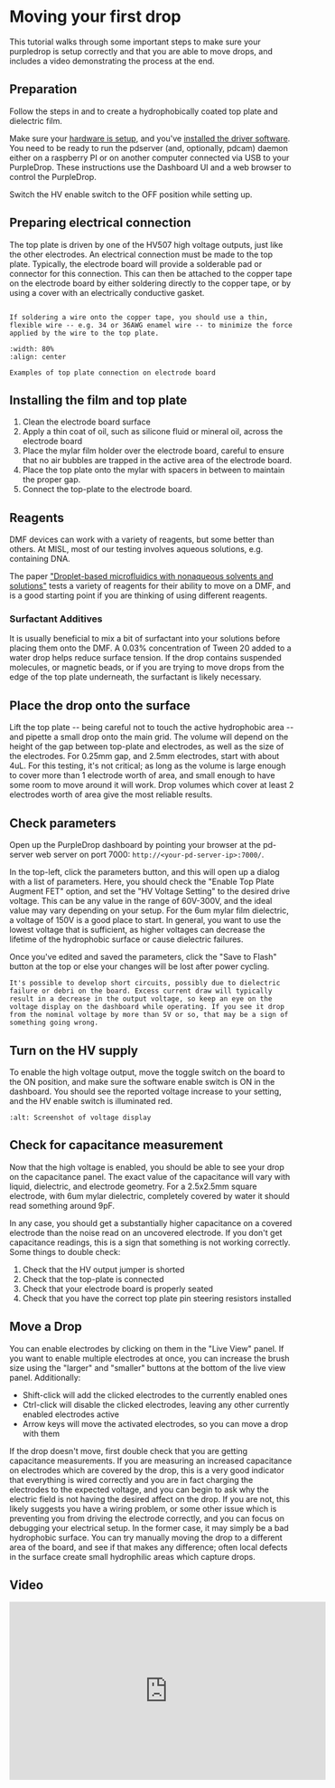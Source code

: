 # Moving your first drop

This tutorial walks through some important steps to make sure your purpledrop 
is setup correctly and that you are able to move drops, and includes a video 
demonstrating the process at the end.

## Preparation

Follow the steps in [](/building-dmf-surface/Top-Plate-Preparation.md) and [](/building-dmf-surface/MylarFilmAssembly/Mylar-Film-Carrier-Assembly) to create a hydrophobically coated top plate and dielectric film.

Make sure your [hardware is setup](/using/Setting-up-and-powering-the-main-board), and you've [installed the driver software](/using/Installing-software). You need to be ready to run the pdserver (and, optionally, pdcam) daemon either on a raspberry PI or on another computer connected via USB to your PurpleDrop. These instructions use the Dashboard UI and a web browser to control the PurpleDrop. 

Switch the HV enable switch to the OFF position while setting up.

## Preparing electrical connection

The top plate is driven by one of the HV507 high voltage outputs, just like the other electrodes. An electrical connection must be made to the top plate. Typically, the electrode board will provide a solderable pad or connector for this connection. This can then be attached to the copper tape on the electrode board by either soldering directly to the copper tape, or by using a cover with an electrically conductive gasket.

```{note}

If soldering a wire onto the copper tape, you should use a thin, flexible wire -- e.g. 34 or 36AWG enamel wire -- to minimize the force applied by the wire to the top plate.
```

```{figure} images/electrode-board-connections.jpg
:width: 80%
:align: center

Examples of top plate connection on electrode board
```

## Installing the film and top plate

1. Clean the electrode board surface
2. Apply a thin coat of oil, such as silicone fluid or mineral oil, across the electrode board
3. Place the mylar film holder over the electrode board, careful to ensure that no air bubbles are trapped in the active area of the electrode board.
4. Place the top plate onto the mylar with spacers in between to maintain the proper gap. 
5. Connect the top-plate to the electrode board.

## Reagents

DMF devices can work with a variety of reagents, but some better than others. At MISL, most of our testing involves aqueous solutions, e.g. containing DNA. 

The paper ["Droplet-based microfluidics with nonaqueous solvents and solutions"](https://microfluidics.utoronto.ca/papers/Droplet-Based%20Microfluidics%20with%20Nonaqueous%20Solvents%20and%20Solutions.pdf) tests a variety of reagents for their ability to move on a DMF, and is a good starting point if you are thinking of using different reagents.

### Surfactant Additives

It is usually beneficial to mix a bit of surfactant into your solutions before placing them onto the DMF. A 0.03% concentration of Tween 20 added to a water drop helps reduce surface tension. If the drop contains suspended molecules, or magnetic beads, or if you are trying to move drops from the edge of the top plate underneath, the surfactant is likely necessary. 

## Place the drop onto the surface

Lift the top plate -- being careful not to touch the active hydrophobic area -- and pipette a small drop onto the main grid. The volume will depend on the height of the gap between top-plate and electrodes, as well as the size of the electrodes. For 0.25mm gap, and 2.5mm electrodes, start with about 4uL. For this testing, it's not critical; as long as the volume is large enough to cover more than 1 electrode worth of area, and small enough to have some room to move around it will work. Drop volumes which cover at least 2 electrodes worth of area give the most reliable results.

## Check parameters

Open up the PurpleDrop dashboard by pointing your browser at the pd-server web server on port 7000: `http://<your-pd-server-ip>:7000/`. 

In the top-left, click the parameters button, and this will open up a dialog with a list of parameters. Here, you should check the "Enable Top Plate Augment FET" option, and set the "HV Voltage Setting" to the desired drive voltage. This can be any value in the range of 60V-300V, and the ideal value may vary depending on your setup. For the 6um mylar film dielectric, a voltage of 150V is a good place to start. In general, you want to use the lowest voltage that is sufficient, as higher voltages can decrease the lifetime of the hydrophobic surface or cause dielectric failures. 

Once you've edited and saved the parameters, click the "Save to Flash" button at the top or else your changes will be lost after power cycling.

```{note}
It's possible to develop short circuits, possibly due to dielectric failure or debri on the board. Excess current draw will typically result in a decrease in the output voltage, so keep an eye on the voltage display on the dashboard while operating. If you see it drop from the nominal voltage by more than 5V or so, that may be a sign of something going wrong.
```

## Turn on the HV supply

To enable the high voltage output, move the toggle switch on the board to the ON position, and make sure the software enable switch is ON in the dashboard. You should see the reported voltage increase to your setting, and the HV enable switch is illuminated red. 

```{image} images/voltage_screenshot.png
:alt: Screenshot of voltage display
```

## Check for capacitance measurement

Now that the high voltage is enabled, you should be able to see your drop on the capacitance panel. The exact value of the capacitance will vary with liquid, dielectric, and electrode geometry. For a 2.5x2.5mm square electrode, with 6um mylar dielectric, completely covered by water it should read something around 9pF. 

In any case, you should get a substantially higher capacitance on a covered electrode than the noise read on an uncovered electrode. If you don't get capacitance readings, this is a sign that something is not working correctly. Some things to double check:

1. Check that the HV output jumper is shorted
2. Check that the top-plate is connected
3. Check that your electrode board is properly seated
4. Check that you have the correct top plate pin steering resistors installed

## Move a Drop

You can enable electrodes by clicking on them in the "Live View" panel. If you
want to enable multiple electrodes at once, you can increase the brush size
using the "larger" and "smaller" buttons at the bottom of the live view panel.
Additionally: 

* Shift-click will add the clicked electrodes to the currently enabled ones
* Ctrl-click will disable the clicked electrodes, leaving any other currently enabled electrodes active
* Arrow keys will move the activated electrodes, so you can move a drop with them

If the drop doesn't move, first double check that you are getting capacitance
measurements. If you are measuring an increased capacitance on electrodes
which are covered by the drop, this is a very good indicator that everything
is wired correctly and you are in fact charging the electrodes to the expected
voltage, and you can begin to ask why the electric field is not having the
desired affect on the drop. If you are not, this likely suggests you have a
wiring problem, or some other issue which is preventing you from driving the
electrode correctly, and you can focus on debugging your electrical setup. In
the former case, it may simply be a bad hydrophobic surface. You can try
manually moving the drop to a different area of the board, and see if that
makes any difference; often local defects in the surface create small
hydrophilic areas which capture drops.

## Video

<iframe width="560" height="315" src="https://www.youtube.com/embed/MJYPjGeJOV4" title="YouTube video player" frameborder="0" allow="accelerometer; autoplay; clipboard-write; encrypted-media; gyroscope; picture-in-picture" allowfullscreen></iframe>
